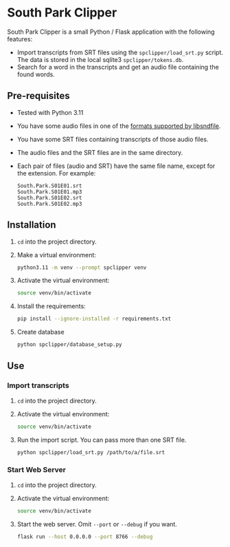 # South Park Clipper

South Park Clipper is a small Python / Flask application with the following features:

* Import transcripts from SRT files using the `spclipper/load_srt.py` script. The data is stored in the local sqlite3 `spclipper/tokens.db`.
* Search for a word in the transcripts and get an audio file containing the found words.

## Pre-requisites

* Tested with Python 3.11
* You have some audio files in one of the [formats supported by libsndfile](http://www.mega-nerd.com/libsndfile/#Features).
* You have some SRT files containing transcripts of those audio files.
* The audio files and the SRT files are in the same directory.
* Each pair of files (audio and SRT) have the same file name, except for the extension. For example:

    ```plain
    South.Park.S01E01.srt
    South.Park.S01E01.mp3
    South.Park.S01E02.srt
    South.Park.S01E02.mp3
    ```

## Installation

1. `cd` into the project directory.
1. Make a virtual environment:

    ```bash
    python3.11 -m venv --prompt spclipper venv
    ```

1. Activate the virtual environment:

    ```bash
    source venv/bin/activate
    ```

1. Install the requirements:

    ```bash
    pip install --ignore-installed -r requirements.txt
    ```

1. Create database

    ```bash
    python spclipper/database_setup.py
    ```

## Use

### Import transcripts

1. `cd` into the project directory.
1. Activate the virtual environment:

    ```bash
    source venv/bin/activate
    ```

1. Run the import script. You can pass more than one SRT file.

    ```bash
    python spclipper/load_srt.py /path/to/a/file.srt
    ```

### Start Web Server

1. `cd` into the project directory.
1. Activate the virtual environment:

    ```bash
    source venv/bin/activate
    ```

1. Start the web server. Omit `--port` or `--debug` if you want.

    ```bash
    flask run --host 0.0.0.0 --port 8766 --debug
    ```
